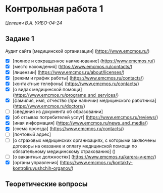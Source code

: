 # Контрольная работа 1
*Целевич В.А. УИБО-04-24*  

## Задаие 1
Аудит сайта [медицинской организации] (https://www.emcmos.ru/)
- [x] [полное и сокращенное наименование] (https://www.emcmos.ru/)
- [x] [место нахождения] (https://www.emcmos.ru/contacts/)
- [x] [лицензии] (https://www.emcmos.ru/about/licenses/)
- [x] [режим и график работы] (https://www.emcmos.ru/contacts/)
- [x] [контактные телефоны] (https://www.emcmos.ru/contacts/)
- [x] [о видах медицинской помощи] (https://www.emcmos.ru/programs_and_services/)
- [x] [фамилия, имя, отчество (при наличии) медицинского работника] (https://www.emcmos.ru/doctors/)
- [ ] [сведения из документа об образовании]
- [x] [об отзывах потребителей услуг] (https://www.emcmos.ru/reviews/)
- [x] [иная информация] (https://www.emcmos.ru/news_and_media/)
- [x] [схема проезда] (https://www.emcmos.ru/contacts/)
- [ ] [почтовый адрес]
- [ ] [о страховых медицинских организациях, с которыми заключены договоры на оказание и оплату медицинской помощи по обязательному медицинскому страхованию] ()
- [ ] [о вакантных должностях] (https://www.emcmos.ru/karera-v-emc/)
- [x] [органы управления] (https://www.emcmos.ru/kontakty-kontroliruyushchih-organov/)

## Теоретические вопросы
